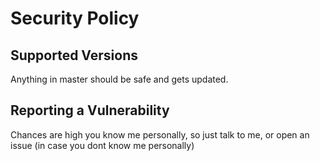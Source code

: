 # Security Policy

## Supported Versions

Anything in master should be safe and gets updated.

## Reporting a Vulnerability

Chances are high you know me personally, so just talk to me, or open an issue (in case you dont know me personally)
